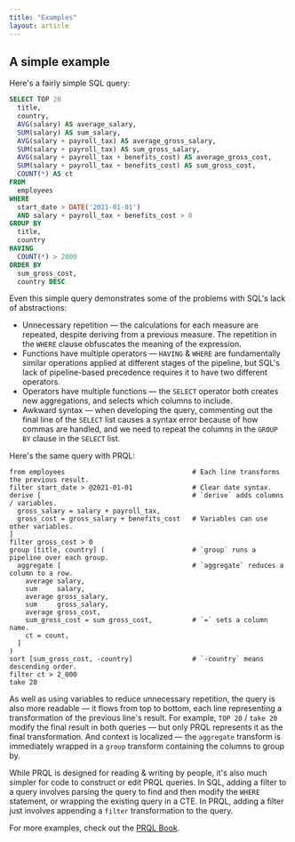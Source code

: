 ```yaml
---
title: "Examples"
layout: article
---
```


## A simple example

Here's a fairly simple SQL query:

```sql
SELECT TOP 20
  title,
  country,
  AVG(salary) AS average_salary,
  SUM(salary) AS sum_salary,
  AVG(salary + payroll_tax) AS average_gross_salary,
  SUM(salary + payroll_tax) AS sum_gross_salary,
  AVG(salary + payroll_tax + benefits_cost) AS average_gross_cost,
  SUM(salary + payroll_tax + benefits_cost) AS sum_gross_cost,
  COUNT(*) AS ct
FROM
  employees
WHERE
  start_date > DATE('2021-01-01')
  AND salary + payroll_tax + benefits_cost > 0
GROUP BY
  title,
  country
HAVING
  COUNT(*) > 2000
ORDER BY
  sum_gross_cost,
  country DESC
```

Even this simple query demonstrates some of the problems with SQL's lack of
abstractions:

- Unnecessary repetition — the calculations for each measure are repeated,
  despite deriving from a previous measure. The repetition in the `WHERE` clause
  obfuscates the meaning of the expression.
- Functions have multiple operators — `HAVING` & `WHERE` are fundamentally
  similar operations applied at different stages of the pipeline, but SQL's lack
  of pipeline-based precedence requires it to have two different operators.
- Operators have multiple functions — the `SELECT` operator both creates new
  aggregations, and selects which columns to include.
- Awkward syntax — when developing the query, commenting out the final line of
  the `SELECT` list causes a syntax error because of how commas are handled, and
  we need to repeat the columns in the `GROUP BY` clause in the `SELECT` list.

Here's the same query with PRQL:

```prql
from employees                                # Each line transforms the previous result.
filter start_date > @2021-01-01               # Clear date syntax.
derive [                                      # `derive` adds columns / variables.
  gross_salary = salary + payroll_tax,
  gross_cost = gross_salary + benefits_cost   # Variables can use other variables.
]
filter gross_cost > 0
group [title, country] (                      # `group` runs a pipeline over each group.
  aggregate [                                 # `aggregate` reduces a column to a row.
    average salary,
    sum     salary,
    average gross_salary,
    sum     gross_salary,
    average gross_cost,
    sum_gross_cost = sum gross_cost,          # `=` sets a column name.
    ct = count,
  ]
)
sort [sum_gross_cost, -country]               # `-country` means descending order.
filter ct > 2_000
take 20
```

As well as using variables to reduce unnecessary repetition, the query is also
more readable — it flows from top to bottom, each line representing a
transformation of the previous line's result. For example, `TOP 20` / `take 20`
modify the final result in both queries — but only PRQL represents it as the
final transformation. And context is localized — the `aggregate` transform is
immediately wrapped in a `group` transform containing the columns to group by.

While PRQL is designed for reading & writing by people, it's also much simpler
for code to construct or edit PRQL queries. In SQL, adding a filter to a query
involves parsing the query to find and then modify the `WHERE` statement, or
wrapping the existing query in a CTE. In PRQL, adding a filter just involves
appending a `filter` transformation to the query.

For more examples, check out the [PRQL Book](https://prql-lang.org/book/).

<!--

TODO: This was a nice example for the proposal, but until we get functions which can contain column names,
it doesn't compile, and so is confusing. When we get that working, we can re-enable it.

## A more complex example

Here's another SQL query, which calculates returns from prices on days with
valid prices.

> The implemented version of PRQL supports some but not all these features.

```sql
WITH total_returns AS (
  SELECT
    date,
    sec_id,
    -- Can't use a `WHERE` clause, as it would affect the row that the `LAG` function referenced.
    IF(is_valid_price, price_adjusted / LAG(price_adjusted, 1) OVER
      (PARTITION BY sec_id ORDER BY date) - 1 + dividend_return, NULL) AS return_total,
    IF(is_valid_price, price_adjusted_usd / LAG(price_adjusted_usd, 1) OVER
      (PARTITION BY sec_id ORDER BY date) - 1 + dividend_return, NULL) AS return_usd,
    IF(is_valid_price, price_adjusted / LAG(price_adjusted, 1) OVER
      (PARTITION BY sec_id ORDER BY date) - 1 + dividend_return, NULL)
      - interest_rate / 252 AS return_excess,
    IF(is_valid_price, price_adjusted_usd / LAG(price_adjusted_usd, 1) OVER
      (PARTITION BY sec_id ORDER BY date) - 1 + dividend_return, NULL)
      - interest_rate / 252 AS return_usd_excess
  FROM prices
)
SELECT
  *,
  return_total - (interest_rate / 252) AS return_excess,
  EXP(SUM(LN(GREATEST(1 + return_total - (interest_rate / 252), 0.01))) OVER (ORDER BY date)) AS return_excess_index
FROM total_returns
JOIN interest_rates USING (date)
```

> This might seem like a convoluted example, but it's taken from a real query.
> Indeed, it's also simpler and smaller than the full logic — note that it
> starts from `price_adjusted`, whose logic had to be split into a previous
> query to avoid the SQL becoming even less readable.

Here's the same query with PRQL:

```prql
prql version:0.3 db:snowflake                         # PRQL version & database name.

func excess x -> (x - interest_rate) / 252            # Functions are clean and simple.
func if_valid x -> is_valid_price ? x : null
func lag_day x -> group sec_id (                      # `group` is used for window partitions too
  sort date
  window (                                            # `window` runs a pipeline over each window
    lag 1 x                                           # `lag 1 x` lags the `x` col by 1
  )
)

func ret x -> x / (x | lag_day) - 1 + dividend_return

from prices
join interest_rates [==date]
select [                                              # `select` only includes unnamed columns, unlike `derive`
  return_total =      prices_adj   | ret | if_valid   # `|` can be used rather than newlines
  return_usd =        prices_usd   | ret | if_valid
  return_excess =     return_total | excess
  return_usd_excess = return_usd   | excess
  return_index = (                                    # No need for a CTE
    return_total + 1
    excess
    greatest 0.01
    ln
    group sec_id (                                    # Complicated logic remains clear(er)
      sort date
      window ..current (                              # Rolling sum
        sum
      )
    )
    exp
  )
]
```

Because we define the functions once rather than copying & pasting the code, we
get all the benefits of encapsulation and extensibility — we have reliable &
tested functions, whose purpose is explicit, which we can share across queries
and between colleagues.

We needed a CTE in the SQL query, because the lack of variables would have
required a nested window clause, which isn't allowed. With PRQL, our logic isn't
constrained by these arbitrary constraints — and is more compressed as a result.

The larger query demonstrates PRQL orthogonality. PRQL has fewer keywords
than SQL, and each of them does something specific and composable; for example:

- `group` maps a pipeline over groups; whether in a table context — `GROUP BY`
  in SQL — or within a `window` — `PARTITION BY` in SQL.
- A transform in context of a `group` does the same transformation to the group
  as it would to the table — for example finding the rolling sum of a column.
  For more on this equivalence, check out [`group`'s
  documentation](https://prql-lang.org/book/transforms/group.html)
- `filter` filters out rows which don't meet a condition. That can be before an
  aggregate — `WHERE` in SQL — after an aggregate — `HAVING` in SQL — or within
  a `window` — `QUALIFY` in SQL. -->
